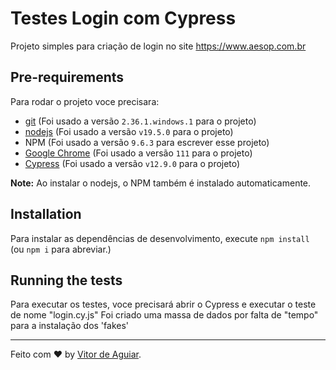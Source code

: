 # Testes Login com Cypress

Projeto simples para criação de login no site https://www.aesop.com.br

## Pre-requirements

Para rodar o projeto voce precisara:

- [git](https://git-scm.com/downloads) (Foi usado a versão `2.36.1.windows.1` para o projeto)
- [nodejs](https://nodejs.org/en/) (Foi usado  a versão `v19.5.0` para o projeto)
- NPM (Foi usado a versão `9.6.3` para escrever esse projeto)
- [Google Chrome](https://www.google.com/intl/en_us/chrome/) (Foi usado a versão `111` para o projeto)
- [Cypress](https://www.cypress.io) (Foi usado  a versão `v12.9.0` para o projeto)

**Note:** Ao instalar o nodejs, o NPM também é instalado automaticamente.

## Installation

Para instalar as dependências de desenvolvimento, execute `npm install` (ou `npm i` para abreviar.)

## Running the tests

Para executar os testes, voce precisará abrir o Cypress e executar o teste de nome "login.cy.js"
Foi criado uma massa de dados por falta de "tempo" para a instalação dos 'fakes'

___

Feito com ❤️ by [Vitor de Aguiar](https://www.linkedin.com/in/vitor-de-aguiar-4274a4219/).
